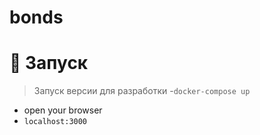 # bonds

# :rocket: Запуск
> Запуск версии для разработки 
-`docker-compose up`
- open your browser
- `localhost:3000`
